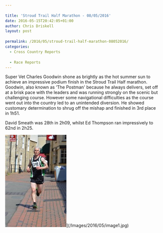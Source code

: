 ```yaml
---

title: 'Stroud Trail Half Marathon - 08/05/2016'
date: 2016-05-15T20:42:05+01:00
author: Chris Driskell
layout: post

permalink: /2016/05/stroud-trail-half-marathon-08052016/
categories:
  - Cross Country Reports

  - Race Reports
---
```

Super Vet Charles Goodwin shone as brightly as the hot summer sun to achieve an impressive podium finish in the Stroud Trail Half marathon. Goodwin, also known as &#8216;The Postman' because he always delivers, set off at a brisk pace with the leaders and was running strongly on the scenic but challenging course. However some navigational difficulties as the course went out into the country led to an unintended diversion. He showed customary determination to shrug off the mishap and finished in 3rd place in 1h51.

David Smeath was 28th in 2h09, whilst Ed Thompson ran impressively to 62nd in 2h25.

<img src="/Images/2016/05/image1-199x300.jpg" alt="image1" width="199" height="300" />](/Images/2016/05/image1.jpg)

&nbsp;